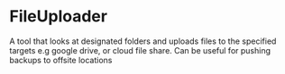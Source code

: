 # FileUploader
A tool that looks at designated folders and uploads files to the specified targets e.g google drive, or cloud file share. Can be useful for pushing backups to offsite locations
